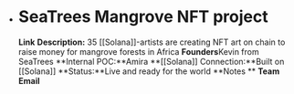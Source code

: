 - # SeaTrees Mangrove NFT project
  **Link** 
  **Description:** 35 [[Solana]]-artists are creating NFT art on chain to raise money for mangrove forests in Africa
  **Founders**Kevin from SeaTrees
  **Internal POC:**Amira
  **[[Solana]] Connection:**Built on [[Solana]]
  **Status:**Live and ready for the world
  **Notes **
  **Team Email**